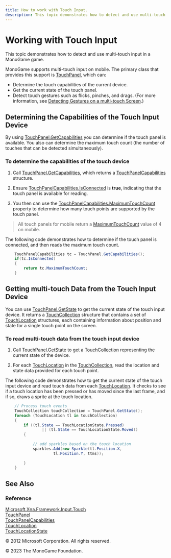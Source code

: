 ```yaml
---
title: How to work with Touch Input.
description: This topic demonstrates how to detect and use multi-touch input in a MonoGame game.
---
```


# Working with Touch Input

This topic demonstrates how to detect and use multi-touch input in a MonoGame game.

MonoGame supports multi-touch input on mobile. The primary class that provides this support is [TouchPanel](xref:Microsoft.Xna.Framework.Input.Touch.TouchPanel), which can:

* Determine the touch capabilities of the current device.
* Get the current state of the touch panel.
* Detect touch gestures such as flicks, pinches, and drags. (For more information, see [Detecting Gestures on a multi-touch Screen](HowTo_GestureSupport.md).)

## Determining the Capabilities of the Touch Input Device

By using [TouchPanel.GetCapabilities](xref:Microsoft.Xna.Framework.Input.Touch.TouchPanel.GetCapabilities) you can determine if the touch panel is available. You also can determine the maximum touch count (the number of touches that can be detected simultaneously).

### To determine the capabilities of the touch device

1. Call [TouchPanel.GetCapabilities](xref:Microsoft.Xna.Framework.Input.Touch.TouchPanel.GetCapabilities), which returns a [TouchPanelCapabilities](xref:Microsoft.Xna.Framework.Input.Touch.TouchPanelCapabilities) structure.

2. Ensure [TouchPanelCapabilities.IsConnected](xref:Microsoft.Xna.Framework.Input.Touch.TouchPanelCapabilities.IsConnected) is **true**, indicating that the touch panel is available for reading.

3. You then can use the [TouchPanelCapabilities.MaximumTouchCount](xref:Microsoft.Xna.Framework.Input.Touch.TouchPanelCapabilities.MaximumTouchCount) property to determine how many touch points are supported by the touch panel.

> All touch panels for mobile return a [MaximumTouchCount](xref:Microsoft.Xna.Framework.Input.Touch.TouchPanelCapabilities.MaximumTouchCount) value of 4 on mobile.

The following code demonstrates how to determine if the touch panel is connected, and then reads the maximum touch count.

```csharp
    TouchPanelCapabilities tc = TouchPanel.GetCapabilities();
    if(tc.IsConnected)
    {
        return tc.MaximumTouchCount;
    }
```

## Getting multi-touch Data from the Touch Input Device

You can use [TouchPanel.GetState](xref:Microsoft.Xna.Framework.Input.Touch.TouchPanel.GetState) to get the current state of the touch input device. It returns a [TouchCollection](xref:Microsoft.Xna.Framework.Input.Touch.TouchCollection) structure that contains a set of [TouchLocation](xref:Microsoft.Xna.Framework.Input.Touch.TouchLocation) structures, each containing information about position and state for a single touch point on the screen.

### To read multi-touch data from the touch input device

1. Call [TouchPanel.GetState](xref:Microsoft.Xna.Framework.Input.Touch.TouchPanel.GetState) to get a [TouchCollection](xref:Microsoft.Xna.Framework.Input.Touch.TouchCollection) representing the current state of the device.

2. For each [TouchLocation](xref:Microsoft.Xna.Framework.Input.Touch.TouchLocation) in the [TouchCollection](xref:Microsoft.Xna.Framework.Input.Touch.TouchCollection), read the location and state data provided for each touch point.

The following code demonstrates how to get the current state of the touch input device and read touch data from each [TouchLocation](xref:Microsoft.Xna.Framework.Input.Touch.TouchLocation). It checks to see if a touch location has been pressed or has moved since the last frame, and if so, draws a sprite at the touch location.

```csharp
    // Process touch events
    TouchCollection touchCollection = TouchPanel.GetState();
    foreach (TouchLocation tl in touchCollection)
    {
        if ((tl.State == TouchLocationState.Pressed)
                || (tl.State == TouchLocationState.Moved))
        {
    
            // add sparkles based on the touch location
            sparkles.Add(new Sparkle(tl.Position.X,
                     tl.Position.Y, ttms));
    
        }
    }
```

## See Also

### Reference

[Microsoft.Xna.Framework.Input.Touch](xref:Microsoft.Xna.Framework.Input.Touch)  
[TouchPanel](xref:Microsoft.Xna.Framework.Input.Touch.TouchPanel)  
[TouchPanelCapabilities](xref:Microsoft.Xna.Framework.Input.Touch.TouchPanelCapabilities)  
[TouchLocation](xref:Microsoft.Xna.Framework.Input.Touch.TouchLocation)  
[TouchLocationState](xref:Microsoft.Xna.Framework.Input.Touch.TouchLocationState)  

© 2012 Microsoft Corporation. All rights reserved.  

© 2023 The MonoGame Foundation.
